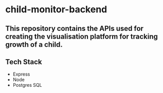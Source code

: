 # child-monitor-backend

## This repository contains the APIs used for creating the visualisation platform for tracking growth of a child.

## Tech Stack
- Express
- Node
- Postgres SQL
